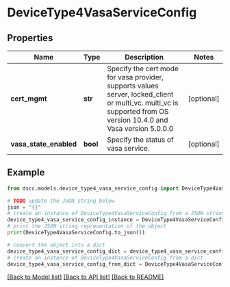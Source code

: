 # DeviceType4VasaServiceConfig


## Properties

Name | Type | Description | Notes
------------ | ------------- | ------------- | -------------
**cert_mgmt** | **str** | Specify the cert mode for vasa provider, supports values server, locked_client or multi_vc. multi_vc is supported from OS version 10.4.0 and Vasa version 5.0.0.0 | [optional] 
**vasa_state_enabled** | **bool** | Specify the status of vasa service. | [optional] 

## Example

```python
from dscc.models.device_type4_vasa_service_config import DeviceType4VasaServiceConfig

# TODO update the JSON string below
json = "{}"
# create an instance of DeviceType4VasaServiceConfig from a JSON string
device_type4_vasa_service_config_instance = DeviceType4VasaServiceConfig.from_json(json)
# print the JSON string representation of the object
print(DeviceType4VasaServiceConfig.to_json())

# convert the object into a dict
device_type4_vasa_service_config_dict = device_type4_vasa_service_config_instance.to_dict()
# create an instance of DeviceType4VasaServiceConfig from a dict
device_type4_vasa_service_config_from_dict = DeviceType4VasaServiceConfig.from_dict(device_type4_vasa_service_config_dict)
```
[[Back to Model list]](../README.md#documentation-for-models) [[Back to API list]](../README.md#documentation-for-api-endpoints) [[Back to README]](../README.md)


